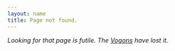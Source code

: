 ```yaml
---
layout: name
title: Page not found.
---
```


_Looking for that page is futile. The [Vogons][vogons-wiki] have lost it._

[vogons-wiki]: http://en.wikipedia.org/wiki/Vogon
